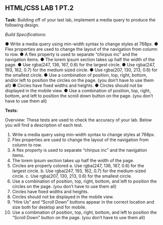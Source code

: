 
## HTML/CSS LAB 1 PT.2

**Task:**
 Building off of your last lab, implement a media query to produce the following design.

*Build Specifications:*

● Write a media query using min-width syntax to change styles at 768px.
● Flex properties are used to change the layout of the navigation from column to row.
● A flex property is used to separate “chirpus inc” and the navigation items.
● The lorem ipsum section takes up half the width of the page.
● Use rgba(247, 136, 167, 0.6) for the largest circle.
● Use rgba(247, 193, 162, 0.7) for the medium sized circle.
● Use rgba(207, 130, 213, 0.6) for the smallest circle.
● Use a combination of position, top, right, bottom, and/or left to position the circles on
the page. (you don’t have to use them all)
● Circles have fixed widths and heights.
● Circles should not be displayed in the mobile view.
● Use a combination of position, top, right, bottom, and left to position the scroll down
button on the page. (you don’t have to use them all)


**Tests:**

Overview: These tests are used to check the accuracy of your lab. Below you will find a
description of each test.
1. Write a media query using min-width syntax to change styles at 768px.
2. Flex properties are used to change the layout of the navigation from column to row.
3. A flex property is used to separate “chirpus inc” and the navigation items.
4. The lorem ipsum section takes up half the width of the page.
5. Circles are properly colored
a. Use rgba(247, 136, 167, 0.6) for the largest circle.
b. Use rgba(247, 193, 162, 0.7) for the medium-sized circle.
c. Use rgba(207, 130, 213, 0.6) for the smallest circle.
6. Use a combination of position, top, right, bottom, and left to position the circles on the
page. (you don’t have to use them all)
7. Circles have fixed widths and heights.
8. Circles should not be displayed in the mobile view.
9. “Hire Us” and “Scroll Down” buttons appear in the correct location and size both for
desktop and for mobile.
10. Use a combination of position, top, right, bottom, and left to position the “Scroll Down”
button on the page. (you don’t have to use them all)